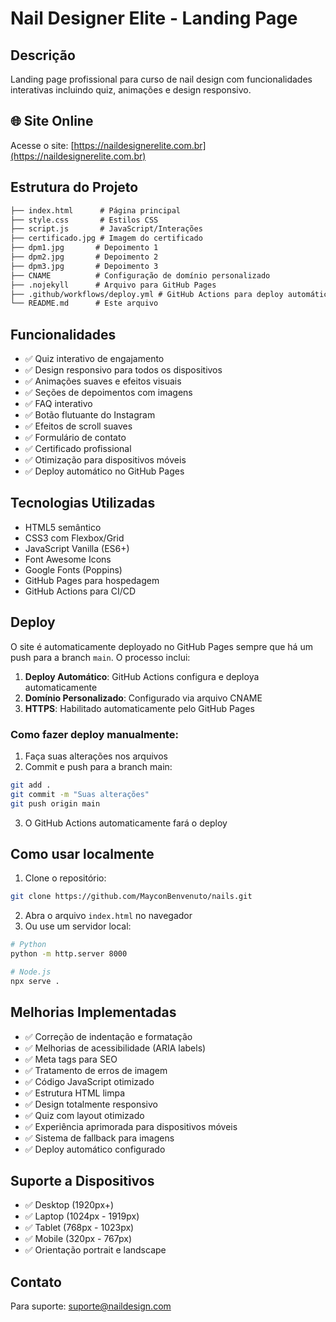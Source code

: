 # Nail Designer Elite - Landing Page

## Descrição

Landing page profissional para curso de nail design com funcionalidades interativas incluindo quiz, animações e design responsivo.

## 🌐 Site Online

Acesse o site: [https://naildesignerelite.com.br](https://naildesignerelite.com.br)

## Estrutura do Projeto

```txt
├── index.html      # Página principal
├── style.css       # Estilos CSS
├── script.js       # JavaScript/Interações
├── certificado.jpg # Imagem do certificado
├── dpm1.jpg       # Depoimento 1
├── dpm2.jpg       # Depoimento 2
├── dpm3.jpg       # Depoimento 3
├── CNAME          # Configuração de domínio personalizado
├── .nojekyll      # Arquivo para GitHub Pages
├── .github/workflows/deploy.yml # GitHub Actions para deploy automático
└── README.md      # Este arquivo
```

## Funcionalidades

- ✅ Quiz interativo de engajamento
- ✅ Design responsivo para todos os dispositivos
- ✅ Animações suaves e efeitos visuais
- ✅ Seções de depoimentos com imagens
- ✅ FAQ interativo
- ✅ Botão flutuante do Instagram
- ✅ Efeitos de scroll suaves
- ✅ Formulário de contato
- ✅ Certificado profissional
- ✅ Otimização para dispositivos móveis
- ✅ Deploy automático no GitHub Pages

## Tecnologias Utilizadas

- HTML5 semântico
- CSS3 com Flexbox/Grid
- JavaScript Vanilla (ES6+)
- Font Awesome Icons
- Google Fonts (Poppins)
- GitHub Pages para hospedagem
- GitHub Actions para CI/CD

## Deploy

O site é automaticamente deployado no GitHub Pages sempre que há um push para a branch `main`. O processo inclui:

1. **Deploy Automático**: GitHub Actions configura e deploya automaticamente
2. **Domínio Personalizado**: Configurado via arquivo CNAME
3. **HTTPS**: Habilitado automaticamente pelo GitHub Pages

### Como fazer deploy manualmente:

1. Faça suas alterações nos arquivos
2. Commit e push para a branch main:
```bash
git add .
git commit -m "Suas alterações"
git push origin main
```
3. O GitHub Actions automaticamente fará o deploy

## Como usar localmente

1. Clone o repositório:
```bash
git clone https://github.com/MayconBenvenuto/nails.git
```

2. Abra o arquivo `index.html` no navegador
3. Ou use um servidor local:
```bash
# Python
python -m http.server 8000

# Node.js
npx serve .
```

## Melhorias Implementadas

- ✅ Correção de indentação e formatação
- ✅ Melhorias de acessibilidade (ARIA labels)
- ✅ Meta tags para SEO
- ✅ Tratamento de erros de imagem
- ✅ Código JavaScript otimizado
- ✅ Estrutura HTML limpa
- ✅ Design totalmente responsivo
- ✅ Quiz com layout otimizado
- ✅ Experiência aprimorada para dispositivos móveis
- ✅ Sistema de fallback para imagens
- ✅ Deploy automático configurado

## Suporte a Dispositivos

- ✅ Desktop (1920px+)
- ✅ Laptop (1024px - 1919px)
- ✅ Tablet (768px - 1023px)
- ✅ Mobile (320px - 767px)
- ✅ Orientação portrait e landscape

## Contato

Para suporte: <suporte@naildesign.com>
